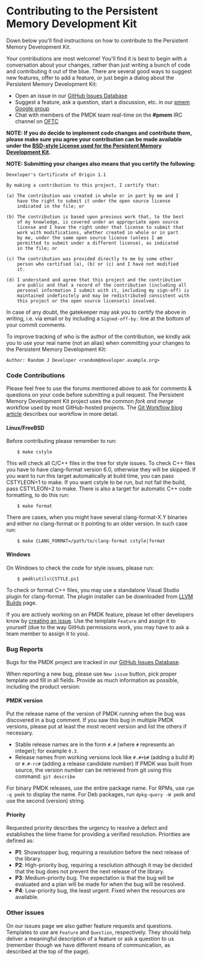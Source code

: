# Contributing to the Persistent Memory Development Kit

Down below you'll find instructions on how to contribute to the
Persistent Memory Development Kit.

Your contributions are most welcome!  You'll find it is best to begin
with a conversation about your changes, rather than just writing a bunch
of code and contributing it out of the blue.
There are several good ways to suggest new features, offer to add a feature,
or just begin a dialog about the Persistent Memory Development Kit:

* Open an issue in our [GitHub Issues Database](https://github.com/pmem/pmdk/issues)
* Suggest a feature, ask a question, start a discussion, etc. in our [pmem Google group](https://groups.google.com/group/pmem)
* Chat with members of the PMDK team real-time on the **#pmem** IRC channel on [OFTC](https://www.oftc.net)

**NOTE: If you do decide to implement code changes and contribute them,
please make sure you agree your contribution can be made available
under the [BSD-style License used for the Persistent Memory Development Kit](https://github.com/pmem/pmdk/blob/master/LICENSE).**

**NOTE: Submitting your changes also means that you certify the following:**

```
Developer's Certificate of Origin 1.1

By making a contribution to this project, I certify that:

(a) The contribution was created in whole or in part by me and I
    have the right to submit it under the open source license
    indicated in the file; or

(b) The contribution is based upon previous work that, to the best
    of my knowledge, is covered under an appropriate open source
    license and I have the right under that license to submit that
    work with modifications, whether created in whole or in part
    by me, under the same open source license (unless I am
    permitted to submit under a different license), as indicated
    in the file; or

(c) The contribution was provided directly to me by some other
    person who certified (a), (b) or (c) and I have not modified
    it.

(d) I understand and agree that this project and the contribution
    are public and that a record of the contribution (including all
    personal information I submit with it, including my sign-off) is
    maintained indefinitely and may be redistributed consistent with
    this project or the open source license(s) involved.
```

In case of any doubt, the gatekeeper may ask you to certify the above in writing,
i.e. via email or by including a `Signed-off-by:` line at the bottom
of your commit comments.

To improve tracking of who is the author of the contribution, we kindly ask you
to use your real name (not an alias) when committing your changes to the
Persistent Memory Development Kit:
```
Author: Random J Developer <random@developer.example.org>
```

### Code Contributions

Please feel free to use the forums mentioned above to ask
for comments & questions on your code before submitting
a pull request.  The Persistent Memory Development Kit project uses the common
*fork and merge* workflow used by most GitHub-hosted projects.
The [Git Workflow blog article](https://pmem.io/2014/09/09/git-workflow.html)
describes our workflow in more detail.

#### Linux/FreeBSD

Before contributing please remember to run:
```
	$ make cstyle
```

This will check all C/C++ files in the tree for style issues. To check C++
files you have to have clang-format version 6.0, otherwise they will be
skipped. If you want to run this target automatically at build time, you can
pass CSTYLEON=1 to make. If you want cstyle to be run, but not fail the build,
pass CSTYLEON=2 to make.
There is also a target for automatic C++ code formatting, to do this run:
```
	$ make format
```

There are cases, when you might have several clang-format-X.Y binaries and either
no clang-format or it pointing to an older version. In such case run:
```
	$ make CLANG_FORMAT=/path/to/clang-format cstyle|format
```

#### Windows

On Windows to check the code for style issues, please run:
```
	$ pmdk\utils\CSTYLE.ps1
```

To check or format C++ files, you may use a standalone Visual Studio plugin
for clang-format.  The plugin installer can be downloaded from
[LLVM Builds](https://llvm.org/builds) page.

If you are actively working on an PMDK feature, please let other
developers know by [creating an issue](https://github.com/pmem/pmdk/issues).
Use the template `Feature` and assign it to yourself (due to the way
GitHub permissions work, you may have to ask a team member to assign it to you).

### Bug Reports

Bugs for the PMDK project are tracked in our
[GitHub Issues Database](https://github.com/pmem/pmdk/issues).

When reporting a new bug, please use `New issue` button, pick proper template and fill
in all fields. Provide as much information as possible, including the product version:

#### PMDK version

Put the release name of the version of PMDK running when the
bug was discovered in a bug comment.  If you saw this bug in multiple PMDK
versions, please put at least the most recent version and list the others
if necessary.
- Stable release names are in the form `#.#` (where `#` represents
  an integer); for example `0.3`.
- Release names from working versions look like `#.#+b#` (adding a build #)
  or `#.#-rc#` (adding a release candidate number)
If PMDK was built from source, the version number can be retrieved
from git using this command: `git describe`

For binary PMDK releases, use the entire package name.
For RPMs, use `rpm -q pmdk` to display the name.
For Deb packages, run `dpkg-query -W pmdk` and use the
second (version) string.

#### Priority

Requested priority describes the urgency to resolve a defect and establishes
the time frame for providing a verified resolution. Priorities are defined as:

* **P1**: Showstopper bug, requiring a resolution before the next release of the
library.
* **P2**: High-priority bug, requiring a resolution although it may be decided
that the bug does not prevent the next release of the library.
* **P3**: Medium-priority bug.  The expectation is that the bug will be
evaluated and a plan will be made for when the bug will be resolved.
* **P4**: Low-priority bug, the least urgent.  Fixed when the resources are available.

### Other issues

On our issues page we also gather feature requests and questions. Templates to use
are `Feature` and `Question`, respectively.  They should help deliver a meaningful
description of a feature or ask a question to us (remember though we have
different means of communication, as described at the top of the page).
